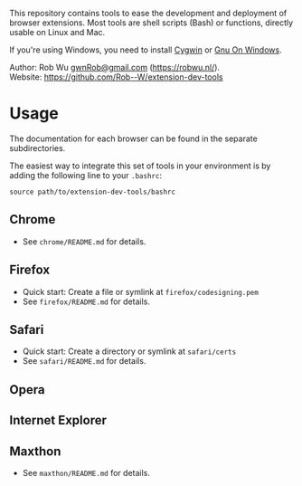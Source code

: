 This repository contains tools to ease the development and deployment
of browser extensions. Most tools are shell scripts (Bash) or functions,
directly usable on Linux and Mac.

If you're using Windows, you need to install [Cygwin](http://www.cygwin.com/)
or [Gnu On Windows](https://github.com/bmatzelle/gow/wiki).

Author: Rob Wu <gwnRob@gmail.com> (https://robwu.nl/).  
Website: https://github.com/Rob--W/extension-dev-tools

# Usage
The documentation for each browser can be found in the separate subdirectories.

The easiest way to integrate this set of tools in your environment is by adding
the following line to your `.bashrc`:

    source path/to/extension-dev-tools/bashrc

## Chrome
- See `chrome/README.md` for details.

## Firefox
- Quick start: Create a file or symlink at `firefox/codesigning.pem`
- See `firefox/README.md` for details.

## Safari
- Quick start: Create a directory or symlink at `safari/certs`
- See `safari/README.md` for details.

## Opera
## Internet Explorer

## Maxthon
- See `maxthon/README.md` for details.
